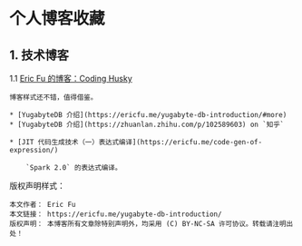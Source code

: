 
# 个人博客收藏

## 1. 技术博客

1.1 [Eric Fu 的博客：Coding Husky](https://ericfu.me/)

    博客样式还不错，值得借鉴。
   
    * [YugabyteDB 介绍](https://ericfu.me/yugabyte-db-introduction/#more)
    * [YugabyteDB 介绍](https://zhuanlan.zhihu.com/p/102589603) on `知乎`

    * [JIT 代码生成技术（一）表达式编译](https://ericfu.me/code-gen-of-expression/)

        `Spark 2.0` 的表达式编译。

版权声明样式：

```
本文作者： Eric Fu
本文链接： https://ericfu.me/yugabyte-db-introduction/
版权声明： 本博客所有文章除特别声明外，均采用 (C) BY-NC-SA 许可协议。转载请注明出处！
```

